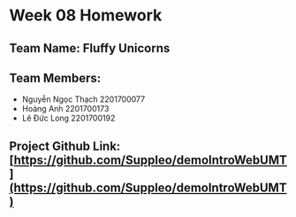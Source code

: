 # Week 08 Homework

## Team Name: Fluffy Unicorns

## Team Members:

- Nguyễn Ngọc Thạch 2201700077
- Hoàng Anh 2201700173
- Lê Đức Long 2201700192

## Project Github Link: [https://github.com/Suppleo/demoIntroWebUMT](https://github.com/Suppleo/demoIntroWebUMT)

